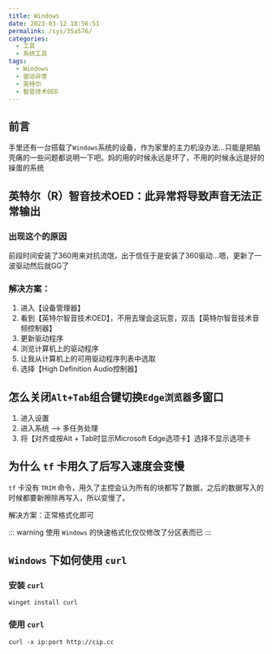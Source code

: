 ```yaml
---
title: Windows
date: 2023-03-12 18:56:51
permalink: /sys/35a576/
categories:
  - 工具
  - 系统工具
tags:
  - Windows
  - 驱动异常
  - 英特尔
  - 智音技术OED
---
```


## 前言

手里还有一台搭载了`Windows`系统的设备，作为家里的主力机没办法...只能是把脑壳痛的一些问题都说明一下吧。妈的用的时候永远是坏了，不用的时候永远是好的 操蛋的系统

<InArticleAdsense
    data-ad-client="ca-pub-1725717718088510"
    data-ad-slot="7426219401">
</InArticleAdsense>

<!-- more -->

## 英特尔（R）智音技术OED：此异常将导致声音无法正常输出

### 出现这个的原因

前段时间安装了360用来对抗流氓，出于信任于是安装了360驱动...嗯，更新了一波驱动然后就GG了

### 解决方案：

1. 进入【设备管理器】
2. 看到【英特尔智音技术OED】，不用去理会这玩意，双击【英特尔智音技术音频控制器】
3. 更新驱动程序
4. 浏览计算机上的驱动程序
5. 让我从计算机上的可用驱动程序列表中选取
6. 选择【High Definition Audio控制器】

## 怎么关闭`Alt+Tab`组合键切换`Edge浏览器`多窗口

1. 进入设置
2. 进入系统 --> 多任务处理
3. 将【对齐或按Alt + Tab时显示Microsoft Edge选项卡】选择不显示选项卡

## 为什么 `tf` 卡用久了后写入速度会变慢

`tf` 卡没有 `TRIM` 命令，用久了主控会认为所有的块都写了数据，之后的数据写入的时候都要新擦除再写入，所以变慢了。

解决方案：正常格式化即可

::: warning
使用 `Windows` 的快速格式化仅仅修改了分区表而已
:::

## `Windows` 下如何使用 `curl`

### 安装 `curl`

``` shell
winget install curl
```

### 使用 `curl`

``` shell
curl -x ip:port http://cip.cc
```